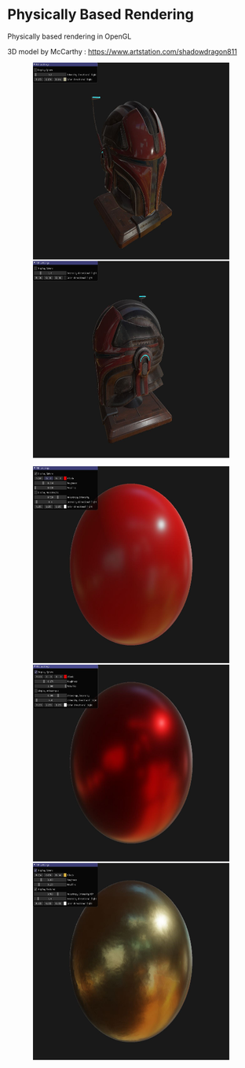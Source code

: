 # Physically Based Rendering

Physically based rendering in OpenGL

3D model by McCarthy : https://www.artstation.com/shadowdragon811

<p align="middle">
  <img width="400" height="400" src="/PBR/screenshots/Casque.JPG">
  <img width="400" height="400" src="/PBR/screenshots/Casque3.JPG">
</p>

<p align="middle">
  <img width="400" height="400" src="/PBR/screenshots/Sphere1.JPG">
  <img width="400" height="400" src="/PBR/screenshots/Sphere2.JPG">
  <img width="400" height="400" src="/PBR/screenshots/Sphere3.JPG">
</p>

